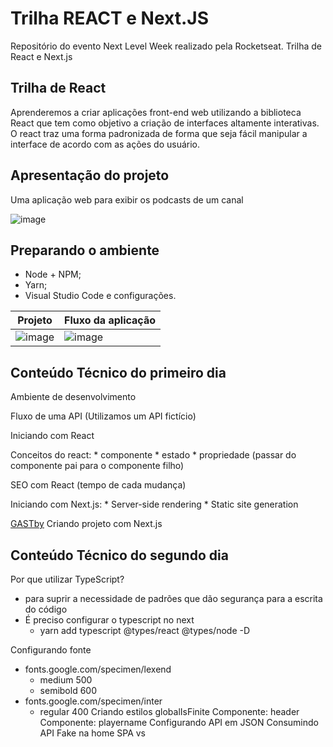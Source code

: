# Trilha REACT e Next.JS
Repositório do evento Next Level Week realizado pela Rocketseat. Trilha de React e Next.js

## Trilha de React
Aprenderemos a criar aplicações front-end web utilizando a biblioteca React que tem como objetivo a criação de interfaces altamente interativas. O react traz uma forma padronizada de forma que seja fácil manipular a interface de acordo com as ações do usuário.

## Apresentação do projeto
Uma aplicação web para exibir os podcasts de um canal

![image](https://user-images.githubusercontent.com/49700354/115946266-6e72d080-a496-11eb-8581-7a9f5b6f830a.png)

## Preparando o ambiente
- Node + NPM;
- Yarn;
- Visual Studio Code e configurações.

Projeto   | Fluxo da aplicação
--------- | ------
![image](https://user-images.githubusercontent.com/49700354/116026478-d9e8a980-a620-11eb-87e6-57bb54723247.png) | ![image](https://user-images.githubusercontent.com/49700354/116026460-d05f4180-a620-11eb-89b5-d4fe55aee709.png)


## Conteúdo Técnico do primeiro dia

Ambiente de desenvolvimento

Fluxo de uma API (Utilizamos um API fictício)

Iniciando com React

Conceitos do react: 
    * componente
    * estado
    * propriedade (passar do componente pai para o componente filho)

SEO com React (tempo de cada mudança)

Iniciando com Next.js: 
    * Server-side rendering 
    * Static site generation

[GASTby](https://www.gatsbyjs.com/docs/tutorial/)
Criando projeto com Next.js

## Conteúdo Técnico do segundo dia

 Por que utilizar TypeScript?
 * para suprir a necessidade de padrões que dão segurança para a escrita do código 
* É preciso configurar o typescript no next
  * yarn add typescript @types/react @types/node -D

Configurando fonte
* fonts.google.com/specimen/lexend
  * medium 500
  * semibold 600
* fonts.google.com/specimen/inter
  * regular 400
 Criando estilos globalIsFinite
 Componente: header
 Componente: playername
 Configurando API em JSON
 Consumindo API Fake na home
 SPA vs 



